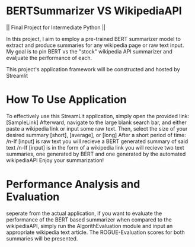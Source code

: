 # BERTSummarizer VS WikipediaAPI
|| Final Project for Intermediate Python ||

In this project, I aim to employ a pre-trained BERT summarizer model to extract and produce summaries for any wikipedia page or raw text input. My goal is to pin BERT vs the "stock" wikipedia API summarizer and evaljuate the performance of each.

This project's application framework will be constructed and hosted by Streamlit


# How To Use Application
To effectively use this StreamLit application, simply open the provided link:
[SampleLink]
Afterward, navigate to the large blank search bar, and either paste a wikipedia link or input some raw text.
Then, select the size of your desired summary [short], [average], or [long]
After a short period of time:
/n-If [input] is raw text you will recieve a BERT generated summary of said text
/n-If [input] is in the form of a wikipedia link you will recieve two text summaries, one generated by BERT and one generated by the automated wikipediaAPI
Enjoy your summarization!

# Performance Analysis and Evaluation
seperate from the actual application, if you want to evaluate the performance of the BERT based summarizer when compared to the wikipediaAPI, simply run the AlgorithEvaluation module and input an appropriate wikipedia text article. The ROGUE-Evaluation scores for both summaries will be presented.






